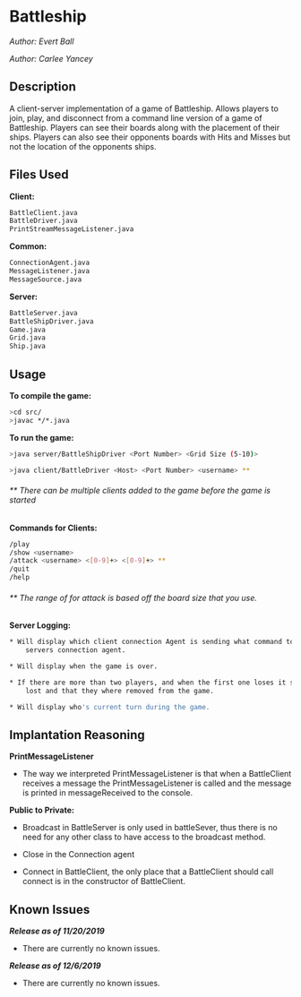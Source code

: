 # Battleship
*Author: Evert Ball*

*Author: Carlee Yancey*

## Description

A client-server implementation of a game of Battleship.
Allows players to join, play, and disconnect from a command line version 
of a game of Battleship. Players can see their boards along with the 
placement of their ships. Players can also see their opponents boards 
with Hits and Misses but not the location of the opponents ships.

## Files Used
**Client:**
```bash
BattleClient.java
BattleDriver.java
PrintStreamMessageListener.java
```
**Common:**
```bash
ConnectionAgent.java
MessageListener.java
MessageSource.java
```
**Server:**
```bash
BattleServer.java
BattleShipDriver.java
Game.java
Grid.java
Ship.java
```
## Usage

**To compile the game:**

```bash
>cd src/
>javac */*.java
```

**To run the game:**
```bash
>java server/BattleShipDriver <Port Number> <Grid Size (5-10)>

>java client/BattleDriver <Host> <Port Number> <username> **
```
###### ** There can be multiple clients added to the game before the game is started

**Commands for Clients:**
```bash
/play
/show <username>
/attack <username> <[0-9]+> <[0-9]+> **
/quit
/help
```
    
###### ** The range of for attack is based off the board size that you use.

**Server Logging:**
```bash
* Will display which client connection Agent is sending what command to the the 
    servers connection agent. 

* Will display when the game is over.

* If there are more than two players, and when the first one loses it shows who
    lost and that they where removed from the game.

* Will display who's current turn during the game.
```

## Implantation Reasoning 
**PrintMessageListener**
* The way we interpreted PrintMessageListener is that when a BattleClient 
receives a message the PrintMessageListener is called and the message is printed 
in messageReceived to the console.

**Public to Private:**
* Broadcast in BattleServer is only used in battleSever, thus there is no 
need for any other class to have access to the broadcast method.
 
* Close in the Connection agent

* Connect in BattleClient, the only place that a BattleClient should call 
connect is in the constructor of BattleClient. 

## Known Issues

**_Release as of 11/20/2019_**

* There are currently no known issues.
  
**_Release as of 12/6/2019_**
    
* There are currently no known issues.
    

